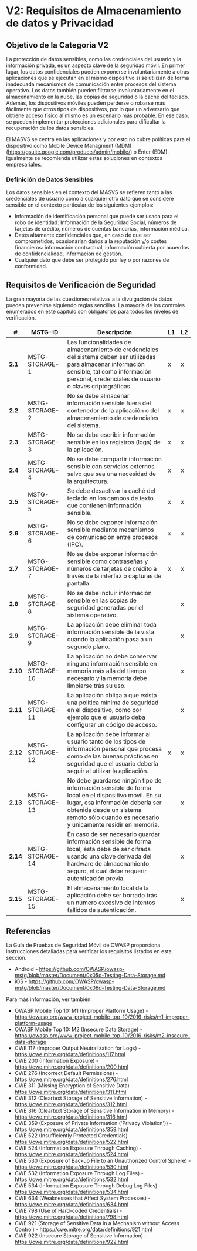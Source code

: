 # V2: Requisitos de Almacenamiento de datos y Privacidad

## Objetivo de la Categoría V2

La protección de datos sensibles, como las credenciales del usuario y la información privada, es un aspecto clave de la seguridad móvil. En primer lugar, los datos confidenciales pueden exponerse involuntariamente a otras aplicaciones que se ejecutan en el mismo dispositivo si se utilizan de forma inadecuada mecanismos de comunicación entre procesos del sistema operativo. Los datos también pueden filtrarse involuntariamente en el almacenamiento en la nube, las copias de seguridad o la caché del teclado. Además, los dispositivos móviles pueden perderse o robarse más fácilmente que otros tipos de dispositivos, por lo que un adversario que obtiene acceso físico al mismo es un escenario más probable. En ese caso, se pueden implementar protecciones adicionales para dificultar la recuperación de los datos sensibles.

El MASVS se centra en las aplicaciones y por esto no cubre políticas para el dispositivo como Mobile Device Managment (MDM) (<https://gsuite.google.com/products/admin/mobile/>) o Enter (EDM). Igualmente se recomienda utilizar estas soluciones en contextos empresariales.

### Definición de Datos Sensibles

Los datos sensibles en el contexto del MASVS se refieren tanto a las credenciales de usuario como a cualquier otro dato que se considere sensible en el contexto particular de los siguientes ejemplos:

- Información de identificación personal que puede ser usada para el robo de identidad: Información de la Seguridad Social, números de tarjetas de crédito, números de cuentas bancarias, información médica.
- Datos altamente confidenciales que, en caso de que ser comprometidos, ocasionarían daños a la reputación y/o costes financieros: información contractual, información cubierta por acuerdos de confidencialidad, información de gestión.
- Cualquier dato que debe ser protegido por ley o por razones de conformidad.

## Requisitos de Verificación de Seguridad

La gran mayoría de las cuestiones relativas a la divulgación de datos pueden prevenirse siguiendo reglas sencillas. La mayoría de los controles enumerados en este capítulo son obligatorios para todos los niveles de verificación.

| # | MSTG-ID | Descripción | L1 | L2 |
| -- | ---------- | ---------------------- | - | - |
| **2.1** | MSTG-STORAGE-1 | Las funcionalidades de almacenamiento de credenciales del sistema deben ser utilizadas para almacenar información sensible, tal como información personal, credenciales de usuario o claves criptográficas. | x | x |
| **2.2** | MSTG-STORAGE-2 | No se debe almacenar información sensible fuera del contenedor de la aplicación o del almacenamiento de credenciales del sistema. | x | x |
| **2.3** | MSTG-STORAGE-3 | No se debe escribir información sensible en los registros (logs) de la aplicación. | x | x |
| **2.4** | MSTG-STORAGE-4 | No se debe compartir información sensible con servicios externos salvo que sea una necesidad de la arquitectura. | x | x |
| **2.5** | MSTG-STORAGE-5 | Se debe desactivar la caché del teclado en los campos de texto que contienen información sensible. | x | x |
| **2.6** | MSTG-STORAGE-6 | No se debe exponer información sensible mediante mecanismos de comunicación entre procesos (IPC). | x | x |
| **2.7** | MSTG-STORAGE-7 | No se debe exponer información sensible como contraseñas y números de tarjetas de crédito a través de la interfaz o capturas de pantalla. | x | x |
| **2.8** | MSTG-STORAGE-8 | No se debe incluir información sensible en las copias de seguridad generadas por el sistema operativo. |   | x |
| **2.9** | MSTG-STORAGE-9 | La aplicación debe eliminar toda información sensible de la vista cuando la aplicación pasa a un segundo plano. |  | x |
| **2.10** | MSTG-STORAGE-10 | La aplicación no debe conservar ninguna información sensible en memoria más allá del tiempo necesario y la memoria debe limpiarse trás su uso. |  | x |
| **2.11** | MSTG-STORAGE-11 | La aplicación obliga a que exista una política mínima de seguridad en el dispositivo, como por ejemplo que el usuario deba configurar un código de acceso. |  | x |
| **2.12** | MSTG-STORAGE-12 | La aplicación debe informar al usuario tanto de los tipos de información personal que procesa como de las buenas prácticas en seguridad que el usuario debería seguir al utilizar la aplicación. | x | x |
| **2.13** | MSTG-STORAGE-13 | No debe guardarse ningún tipo de información sensible de forma local en el dispositivo móvil. En su lugar, esa información debería ser obtenida desde un sistema remoto sólo cuando es necesario y únicamente residir en memoria. |  | x |
| **2.14** | MSTG-STORAGE-14 | En caso de ser necesario guardar información sensible de forma local, ésta debe de ser cifrada usando una clave derivada del hardware de almacenamiento seguro, el cual debe requerir autenticación previa. |  | x |
| **2.15** | MSTG-STORAGE-15 | El almacenamiento local de la aplicación debe ser borrado trás un número excesivo de intentos fallidos de autenticación. |  | x |

## Referencias

La Guía de Pruebas de Seguridad Móvil de OWASP proporciona instrucciones detalladas para verificar los requisitos listados en esta sección.

- Android - <https://github.com/OWASP/owasp-mstg/blob/master/Document/0x05d-Testing-Data-Storage.md>
- iOS - <https://github.com/OWASP/owasp-mstg/blob/master/Document/0x06d-Testing-Data-Storage.md>

Para más información, ver también:

- OWASP Mobile Top 10: M1 (Improper Platform Usage) - <https://owasp.org/www-project-mobile-top-10/2016-risks/m1-improper-platform-usage>
- OWASP Mobile Top 10: M2 (Insecure Data Storage) - <https://owasp.org/www-project-mobile-top-10/2016-risks/m2-insecure-data-storage>
- CWE 117 (Improper Output Neutralization for Logs) - <https://cwe.mitre.org/data/definitions/117.html>
- CWE 200 (Information Exposure) - <https://cwe.mitre.org/data/definitions/200.html>
- CWE 276 (Incorrect Default Permissions) - <https://cwe.mitre.org/data/definitions/276.html>
- CWE 311 (Missing Encryption of Sensitive Data) - <https://cwe.mitre.org/data/definitions/311.html>
- CWE 312 (Cleartext Storage of Sensitive Information) - <https://cwe.mitre.org/data/definitions/312.html>
- CWE 316 (Cleartext Storage of Sensitive Information in Memory) - <https://cwe.mitre.org/data/definitions/316.html>
- CWE 359 (Exposure of Private Information ('Privacy Violation')) - <https://cwe.mitre.org/data/definitions/359.html>
- CWE 522 (Insufficiently Protected Credentials) - <https://cwe.mitre.org/data/definitions/522.html>
- CWE 524 (Information Exposure Through Caching) - <https://cwe.mitre.org/data/definitions/524.html>
- CWE 530 (Exposure of Backup File to an Unauthorized Control Sphere) - <https://cwe.mitre.org/data/definitions/530.html>
- CWE 532 (Information Exposure Through Log Files) - <https://cwe.mitre.org/data/definitions/532.html>
- CWE 534 (Information Exposure Through Debug Log Files) - <https://cwe.mitre.org/data/definitions/534.html>
- CWE 634 (Weaknesses that Affect System Processes) - <https://cwe.mitre.org/data/definitions/634.html>
- CWE 798 (Use of Hard-coded Credentials) - <https://cwe.mitre.org/data/definitions/798.html>
- CWE 921 (Storage of Sensitive Data in a Mechanism without Access Control) - <https://cwe.mitre.org/data/definitions/921.html>
- CWE 922 (Insecure Storage of Sensitive Information) - <https://cwe.mitre.org/data/definitions/922.html>

